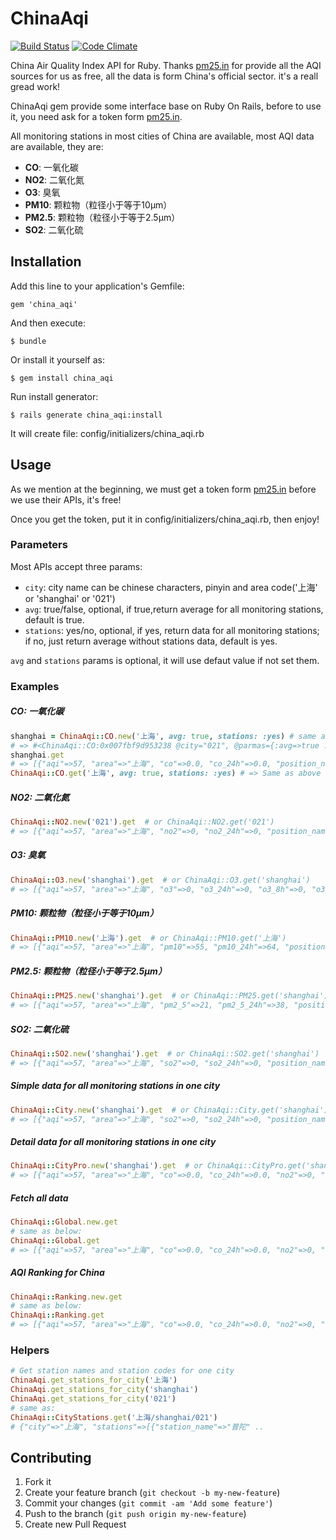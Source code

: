 # ChinaAqi

 [![Build Status](https://travis-ci.org/Xuhao/china_aqi.png?branch=master)](https://travis-ci.org/Xuhao/china_aqi)
 [![Code Climate](https://codeclimate.com/github/Xuhao/china_aqi.png)](https://codeclimate.com/github/Xuhao/china_aqi)

China Air Quality Index API for Ruby. Thanks [pm25.in][pm25_in] for provide all the AQI sources for us as free, all the data is form China's official sector. it's a reall gread work!

ChinaAqi gem provide some interface base on Ruby On Rails, before to use it, you need ask for a token form [pm25.in][pm25_in_api].

All monitoring stations in most cities of China are available, most AQI data are available, they are:

  - **CO**: 一氧化碳
  - **NO2**: 二氧化氮
  - **O3**: 臭氧
  - **PM10**: 颗粒物（粒径小于等于10μm）
  - **PM2.5**: 颗粒物（粒径小于等于2.5μm）
  - **SO2**: 二氧化硫

## Installation

Add this line to your application's Gemfile:

    gem 'china_aqi'

And then execute:

    $ bundle

Or install it yourself as:

    $ gem install china_aqi

Run install generator:

    $ rails generate china_aqi:install

It will create file: config/initializers/china_aqi.rb

## Usage

As we mention at the beginning, we must get a token form [pm25.in][pm25_in_api] before we use their APIs, it's free!

Once you get the token, put it in config/initializers/china_aqi.rb, then enjoy!

### Parameters

Most APIs accept three params:

- `city`: city name can be chinese characters, pinyin and area code('上海' or 'shanghai' or '021')
- `avg`: true/false, optional, if true,return average for all monitoring stations, default is true.
- `stations`: yes/no, optional, if yes, return data for all monitoring stations; if no, just return average without stations data, default is yes.

`avg` and `stations` params is optional, it will use defaut value if not set them.

### Examples

##### CO: 一氧化碳

```ruby
shanghai = ChinaAqi::CO.new('上海', avg: true, stations: :yes) # same as ChinaAqi::CO.new('上海')
# => #<ChinaAqi::CO:0x007fbf9d953238 @city="021", @parmas={:avg=>true ...
shanghai.get
# => [{"aqi"=>57, "area"=>"上海", "co"=>0.0, "co_24h"=>0.0, "position_name"=>"普陀", "primary_pollutant" ...
ChinaAqi::CO.get('上海', avg: true, stations: :yes) # => Same as above
```

##### NO2: 二氧化氮

```ruby
ChinaAqi::NO2.new('021').get  # or ChinaAqi::NO2.get('021')
# => [{"aqi"=>57, "area"=>"上海", "no2"=>0, "no2_24h"=>0, "position_name"=>"普陀", "primary_pollutant" ...

```

##### O3: 臭氧

```ruby
ChinaAqi::O3.new('shanghai').get  # or ChinaAqi::O3.get('shanghai')
# => [{"aqi"=>57, "area"=>"上海", "o3"=>0, "o3_24h"=>0, "o3_8h"=>0, "o3_8h_24h"=>0, "position_name" ...
```

##### PM10: 颗粒物（粒径小于等于10μm）

```ruby
ChinaAqi::PM10.new('上海').get  # or ChinaAqi::PM10.get('上海')
# => [{"aqi"=>57, "area"=>"上海", "pm10"=>55, "pm10_24h"=>64, "position_name"=>"普陀", "primary_pollutant" ...
```
##### PM2.5: 颗粒物（粒径小于等于2.5μm）

```ruby
ChinaAqi::PM25.new('shanghai').get  # or ChinaAqi::PM25.get('shanghai')
# => [{"aqi"=>57, "area"=>"上海", "pm2_5"=>21, "pm2_5_24h"=>38, "position_name"=>"普陀", "primary_pollutant" ...
```

##### SO2: 二氧化硫

```ruby
ChinaAqi::SO2.new('shanghai').get  # or ChinaAqi::SO2.get('shanghai')
# => [{"aqi"=>57, "area"=>"上海", "so2"=>0, "so2_24h"=>0, "position_name"=>"普陀", "primary_pollutant" ...
```

##### Simple data for all monitoring stations in one city

```ruby
ChinaAqi::City.new('shanghai').get  # or ChinaAqi::City.get('shanghai')
# => [{"aqi"=>57, "area"=>"上海", "so2"=>0, "so2_24h"=>0, "position_name"=>"普陀", "primary_pollutant" ...
```

##### Detail data for all monitoring stations in one city

```ruby
ChinaAqi::CityPro.new('shanghai').get  # or ChinaAqi::CityPro.get('shanghai')
# => [{"aqi"=>57, "area"=>"上海", "co"=>0.0, "co_24h"=>0.0, "no2"=>0, "no2_24h"=>0, ...
```

##### Fetch all data

```ruby
ChinaAqi::Global.new.get
# same as below:
ChinaAqi::Global.get
# => [{"aqi"=>57, "area"=>"上海", "co"=>0.0, "co_24h"=>0.0, "no2"=>0, "no2_24h"=>0, ...
```

##### AQI Ranking for China

```ruby
ChinaAqi::Ranking.new.get
# same as below:
ChinaAqi::Ranking.get
# => [{"aqi"=>57, "area"=>"上海", "co"=>0.0, "co_24h"=>0.0, "no2"=>0, "no2_24h"=>0, ...
```

### Helpers

```ruby
# Get station names and station codes for one city
ChinaAqi.get_stations_for_city('上海')
ChinaAqi.get_stations_for_city('shanghai')
ChinaAqi.get_stations_for_city('021')
# same as:
ChinaAqi::CityStations.get('上海/shanghai/021')
# {"city"=>"上海", "stations"=>[{"station_name"=>"普陀" ..
```

## Contributing

1. Fork it
2. Create your feature branch (`git checkout -b my-new-feature`)
3. Commit your changes (`git commit -am 'Add some feature'`)
4. Push to the branch (`git push origin my-new-feature`)
5. Create new Pull Request


[pm25_in]: http://www.pm25.in
[pm25_in_api]: http://www.pm25.in/api_doc